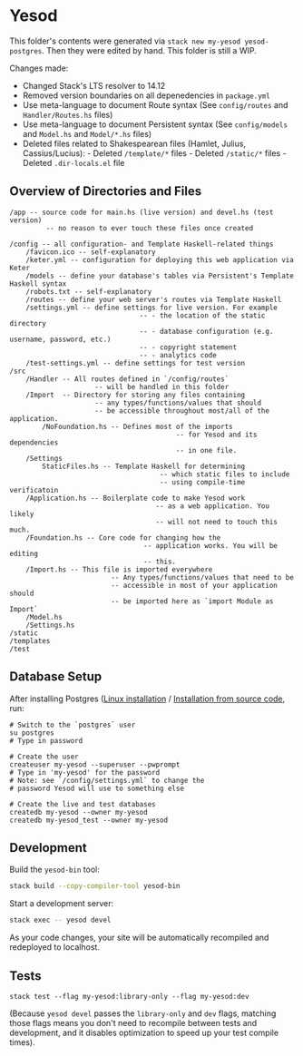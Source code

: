 # Yesod

This folder's contents were generated via `stack new my-yesod yesod-postgres`. Then they were edited by hand. This folder is still a WIP.

Changes made:
- Changed Stack's LTS resolver to 14.12
- Removed version boundaries on all depenedencies in `package.yml`
- Use meta-language to document Route syntax (See `config/routes` and `Handler/Routes.hs` files)
- Use meta-language to document Persistent syntax (See `config/models` and `Model.hs` and `Model/*.hs` files)
- Deleted files related to Shakespearean files (Hamlet, Julius, Cassius/Lucius):
		- Deleted `/template/*` files
		- Deleted `/static/*` files
		- Deleted `.dir-locals.el` file

## Overview of Directories and Files

```
/app -- source code for main.hs (live version) and devel.hs (test version)
		 -- no reason to ever touch these files once created

/config -- all configuration- and Template Haskell-related things
	/favicon.ico -- self-explanatory
	/keter.yml -- configuration for deploying this web application via Keter
	/models -- define your database's tables via Persistent's Template Haskell syntax
	/robots.txt -- self-explanatory
	/routes -- define your web server's routes via Template Haskell
	/settings.yml -- define settings for live version. For example
								-- - the location of the static directory
								-- - database configuration (e.g. username, password, etc.)
								-- - copyright statement
								-- - analytics code
	/test-settings.yml -- define settings for test version
/src
	/Handler -- All routes defined in `/config/routes`
					 -- will be handled in this folder
	/Import	 -- Directory for storing any files containing
					 -- any types/functions/values that should
					 -- be accessible throughout most/all of the application.
		/NoFoundation.hs -- Defines most of the imports
										 -- for Yesod and its dependencies
										 -- in one file.
	/Settings
		StaticFiles.hs -- Template Haskell for determining
									 -- which static files to include
									 -- using compile-time verificatoin
	/Application.hs -- Boilerplate code to make Yesod work
									-- as a web application. You likely
									-- will not need to touch this much.
	/Foundation.hs -- Core code for changing how the
								 -- application works. You will be editing
								 -- this.
	/Import.hs -- This file is imported everywhere
						 -- Any types/functions/values that need to be
						 -- accessible in most of your application should
						 -- be imported here as `import Module as Import`
	/Model.hs
	/Settings.hs
/static
/templates
/test
```

## Database Setup

After installing Postgres ([Linux installation](https://www.postgresql.org/download/linux/ubuntu/) / [Installation from source code](https://www.postgresql.org/docs/12/install-short.html), run:

```
# Switch to the `postgres` user
su postgres
# Type in password

# Create the user
createuser my-yesod --superuser --pwprompt
# Type in 'my-yesod' for the password
# Note: see `/config/settings.yml` to change the
# password Yesod will use to something else

# Create the live and test databases
createdb my-yesod --owner my-yesod
createdb my-yesod_test --owner my-yesod
```

## Development

Build the `yesod-bin` tool:
```bash
stack build --copy-compiler-tool yesod-bin
```

Start a development server:
```bash
stack exec -- yesod devel
```

As your code changes, your site will be automatically recompiled and redeployed to localhost.

## Tests

```
stack test --flag my-yesod:library-only --flag my-yesod:dev
```

(Because `yesod devel` passes the `library-only` and `dev` flags, matching those flags means you don't need to recompile between tests and development, and it disables optimization to speed up your test compile times).
